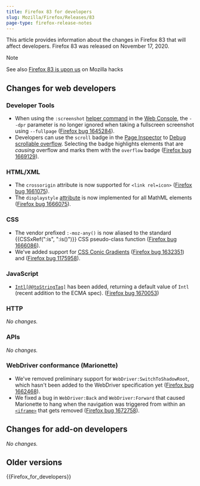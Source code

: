 ```yaml
---
title: Firefox 83 for developers
slug: Mozilla/Firefox/Releases/83
page-type: firefox-release-notes
---
```




This article provides information about the changes in Firefox 83 that will affect developers. Firefox 83 was released on November 17, 2020.

> [!NOTE]
> See also [Firefox 83 is upon us](https://hacks.mozilla.org/2020/11/firefox-83-is-upon-us/) on Mozilla hacks

## Changes for web developers

### Developer Tools

- When using the `:screenshot` [helper command](https://firefox-source-docs.mozilla.org/devtools-user/web_console/helpers/index.html) in the [Web Console](https://firefox-source-docs.mozilla.org/devtools-user/web_console/index.html), the `--dpr` parameter is no longer ignored when taking a fullscreen screenshot using `--fullpage` ([Firefox bug 1645284](https://bugzil.la/1645284)).
- Developers can use the `scroll` badge in the [Page Inspector](https://firefox-source-docs.mozilla.org/devtools-user/page_inspector/index.html) to [Debug scrollable overflow](https://firefox-source-docs.mozilla.org/devtools-user/page_inspector/how_to/debug_scrollable_overflow/index.html). Selecting the badge highlights elements that are _causing_ overflow and marks them with the `overflow` badge ([Firefox bug 1669129](https://bugzil.la/1669129)).

### HTML/XML

- The `crossorigin` attribute is now supported for `<link rel=icon>` ([Firefox bug 1661075](https://bugzil.la/1661075)).
- The `displaystyle` [attribute](/Web/MathML/Attribute) is now implemented for all MathML elements ([Firefox bug 1666075](https://bugzil.la/1666075)).

### CSS

- The vendor prefixed `:-moz-any()` is now aliased to the standard {{CSSxRef(":is", ":is()")}} CSS pseudo-class function ([Firefox bug 1666086](https://bugzil.la/1666086)).
- We've added support for [CSS Conic Gradients](/Web/CSS/gradient/conic-gradient) ([Firefox bug 1632351](https://bugzil.la/1632351)) and ([Firefox bug 1175958](https://bugzil.la/1175958)).

### JavaScript

- [`Intl[@@toStringTag]`](/Web/JavaScript/Reference/Global_Objects/Symbol/toStringTag) has been added, returning a default value of `Intl` (recent addition to the ECMA spec). ([Firefox bug 1670053](https://bugzil.la/1670053))

### HTTP

_No changes._

### APIs

_No changes._

### WebDriver conformance (Marionette)

- We've removed preliminary support for `WebDriver:SwitchToShadowRoot`, which hasn't been added to the WebDriver specification yet ([Firefox bug 1662468](https://bugzil.la/1662468)).
- We fixed a bug in `WebDriver:Back` and `WebDriver:Forward` that caused Marionette to hang when the navigation was triggered from within an [`<iframe>`](/Web/HTML/Element/iframe) that gets removed ([Firefox bug 1672758](https://bugzil.la/1672758)).

## Changes for add-on developers

_No changes._

## Older versions

{{Firefox_for_developers}}

